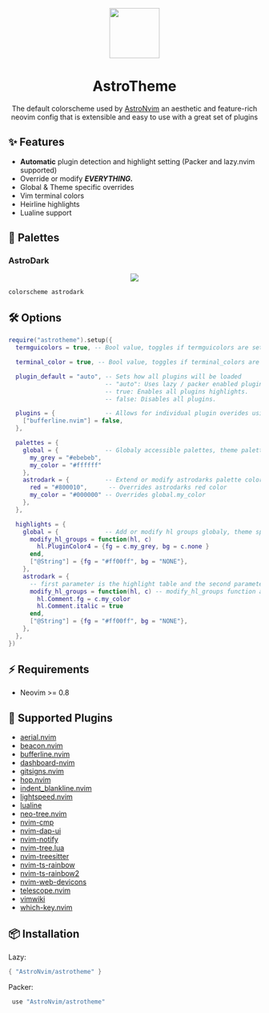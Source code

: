 <p align="center">
<img src="https://camo.githubusercontent.com/92892e2441ba11c6584a145459c4fd61d26dc9080e802105c65819b7db05e22c/68747470733a2f2f617374726f6e76696d2e6769746875622e696f2f696d672f6c6f676f2f617374726f6e76696d2e737667" width=100/>
</p>

<h1 align="center"> AstroTheme </h1>

<p align="center">The default colorscheme used by <a href="https://github.com/AstroNvim/AstroNvim">AstroNvim</a> an aesthetic and feature-rich neovim config that is extensible and easy to use with a great set of plugins  </p>

## ✨ Features

- **Automatic** plugin detection and highlight setting (Packer and lazy.nvim supported)
- Override or modify **_EVERYTHING._**
- Global & Theme specific overrides
- Vim terminal colors
- Heirline highlights
- Lualine support

## 🎨 Palettes

### AstroDark

<p align="center">
<img src="https://github.com/AstroNvim/astronvim.github.io/raw/main/static/img/overview.png"/>
</p>

```vim
colorscheme astrodark
```

## 🛠 Options

```lua
require("astrotheme").setup({
  termguicolors = true, -- Bool value, toggles if termguicolors are set by AstroTheme.

  terminal_color = true, -- Bool value, toggles if terminal_colors are set by AstroTheme.

  plugin_default = "auto", -- Sets how all plugins will be loaded
                           -- "auto": Uses lazy / packer enabled plugins to load highlights.
                           -- true: Enables all plugins highlights.
                           -- false: Disables all plugins.

  plugins = {              -- Allows for individual plugin overides using plugin name and value from above.
    ["bufferline.nvim"] = false,
  },

  palettes = {
    global = {             -- Globaly accessible palettes, theme palettes take priority.
      my_grey = "#ebebeb",
      my_color = "#ffffff"
    },
    astrodark = {          -- Extend or modify astrodarks palette colors
      red = "#800010",      -- Overrides astrodarks red color
      my_color = "#000000" -- Overrides global.my_color
    },
  },

  highlights = {
    global = {             -- Add or modify hl groups globaly, theme specific hl groups take priority.
      modify_hl_groups = function(hl, c)
        hl.PluginColor4 = {fg = c.my_grey, bg = c.none }
      end,
      ["@String"] = {fg = "#ff00ff", bg = "NONE"},
    },
    astrodark = {
      -- first parameter is the highlight table and the second parameter is the color palette table
      modify_hl_groups = function(hl, c) -- modify_hl_groups function allows you to modify hl groups,
        hl.Comment.fg = c.my_color
        hl.Comment.italic = true
      end,
      ["@String"] = {fg = "#ff00ff", bg = "NONE"},
    },
  },
})
```

## ⚡ Requirements

- Neovim >= 0.8

## 🔌 Supported Plugins

- [aerial.nvim](https://github.com/stevearc/aerial.nvim)
- [beacon.nvim](https://github.com/DanilaMihailov/beacon.nvim)
- [bufferline.nvim](https://github.com/akinsho/bufferline.nvim)
- [dashboard-nvim](https://github.com/glepnir/dashboard-nvim)
- [gitsigns.nvim](https://github.com/lewis6991/gitsigns.nvim)
- [hop.nvim](https://github.com/phaazon/hop.nvim/)
- [indent_blankline.nvim](https://github.com/lukas-reineke/indent-blankline.nvim)
- [lightspeed.nvim](https://github.com/ggandor/lightspeed.nvim)
- [lualine](https://github.com/nvim-lualine/lualine.nvim)
- [neo-tree.nvim](https://github.com/nvim-neo-tree/neo-tree.nvim)
- [nvim-cmp](https://github.com/hrsh7th/nvim-cmp)
- [nvim-dap-ui](https://github.com/rcarriga/nvim-dap-ui)
- [nvim-notify](https://github.com/rcarriga/nvim-notify)
- [nvim-tree.lua](https://github.com/nvim-tree/nvim-tree.lua)
- [nvim-treesitter](https://github.com/nvim-treesitter/nvim-treesitter)
- [nvim-ts-rainbow](https://github.com/p00f/nvim-ts-rainbow)
- [nvim-ts-rainbow2](https://github.com/HiPhish/nvim-ts-rainbow2)
- [nvim-web-devicons](https://github.com/nvim-tree/nvim-web-devicons)
- [telescope.nvim](https://github.com/nvim-telescope/telescope.nvim)
- [vimwiki](https://github.com/vimwiki/vimwiki)
- [which-key.nvim](https://github.com/folke/which-key.nvim)

## 📦 Installation

Lazy:

```lua
{ "AstroNvim/astrotheme" }
```

Packer:

```lua
 use "AstroNvim/astrotheme"
```

